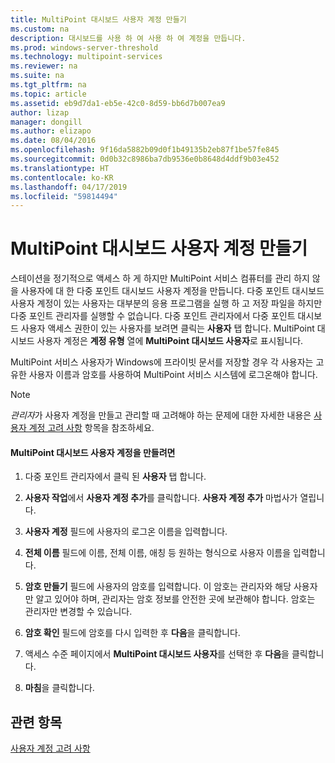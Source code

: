 ```yaml
---
title: MultiPoint 대시보드 사용자 계정 만들기
ms.custom: na
description: 대시보드를 사용 하 여 사용 하 여 계정을 만듭니다.
ms.prod: windows-server-threshold
ms.technology: multipoint-services
ms.reviewer: na
ms.suite: na
ms.tgt_pltfrm: na
ms.topic: article
ms.assetid: eb9d7da1-eb5e-42c0-8d59-bb6d7b007ea9
author: lizap
manager: dongill
ms.author: elizapo
ms.date: 08/04/2016
ms.openlocfilehash: 9f16da5882b09d0f1b49135b2eb87f1be57fe845
ms.sourcegitcommit: 0d0b32c8986ba7db9536e0b8648d4ddf9b03e452
ms.translationtype: HT
ms.contentlocale: ko-KR
ms.lasthandoff: 04/17/2019
ms.locfileid: "59814494"
---
```

# <a name="create-a-multipoint-dashboard-user-account"></a>MultiPoint 대시보드 사용자 계정 만들기
스테이션을 정기적으로 액세스 하 게 하지만 MultiPoint 서비스 컴퓨터를 관리 하지 않을 사용자에 대 한 다중 포인트 대시보드 사용자 계정을 만듭니다. 다중 포인트 대시보드 사용자 계정이 있는 사용자는 대부분의 응용 프로그램을 실행 하 고 저장 파일을 하지만 다중 포인트 관리자를 실행할 수 없습니다. 다중 포인트 관리자에서 다중 포인트 대시보드 사용자 액세스 권한이 있는 사용자를 보려면 클릭는 **사용자** 탭 합니다. MultiPoint 대시보드 사용자 계정은 **계정 유형** 열에 **MultiPoint 대시보드 사용자**로 표시됩니다.  
  
MultiPoint 서비스 사용자가 Windows에 프라이빗 문서를 저장할 경우 각 사용자는 고유한 사용자 이름과 암호를 사용하여 MultiPoint 서비스 시스템에 로그온해야 합니다.  
  
> [!NOTE]  
> *관리자*가 사용자 계정을 만들고 관리할 때 고려해야 하는 문제에 대한 자세한 내용은 [사용자 계정 고려 사항](User-Account-Considerations.md) 항목을 참조하세요.  
  
#### <a name="to-create-a-multipoint-dashboard-user-account"></a>MultiPoint 대시보드 사용자 계정을 만들려면  
  
1.  다중 포인트 관리자에서 클릭 된 **사용자** 탭 합니다.  
  
2.  **사용자 작업**에서 **사용자 계정 추가**를 클릭합니다. **사용자 계정 추가** 마법사가 열립니다.  
  
3.  **사용자 계정** 필드에 사용자의 로그온 이름을 입력합니다.  
  
4.  **전체 이름** 필드에 이름, 전체 이름, 애칭 등 원하는 형식으로 사용자 이름을 입력합니다.  
  
5.  **암호 만들기** 필드에 사용자의 암호를 입력합니다. 이 암호는 관리자와 해당 사용자만 알고 있어야 하며, 관리자는 암호 정보를 안전한 곳에 보관해야 합니다. 암호는 관리자만 변경할 수 있습니다.  
  
6.  **암호 확인** 필드에 암호를 다시 입력한 후 **다음**을 클릭합니다.  
  
7.  액세스 수준 페이지에서 **MultiPoint 대시보드 사용자**를 선택한 후 **다음**을 클릭합니다.  
  
8.  **마침**을 클릭합니다.  
  
## <a name="see-also"></a>관련 항목  
[사용자 계정 고려 사항](User-Account-Considerations.md)